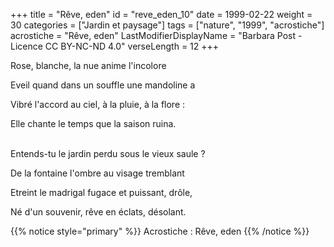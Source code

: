 +++
title = "Rêve, eden"
id = "reve_eden_10"
date = 1999-02-22
weight = 30
categories = ["Jardin et paysage"]
tags = ["nature", "1999", "acrostiche"]
acrostiche = "Rêve, eden"
LastModifierDisplayName = "Barbara Post - Licence CC BY-NC-ND 4.0"
verseLength = 12
+++

Rose, blanche, la nue anime l'incolore

Eveil quand dans un souffle une mandoline a

Vibré l'accord au ciel, à la pluie, à la flore :

Elle chante le temps que la saison ruina.

 \
Entends-tu le jardin perdu sous le vieux saule ?

De la fontaine l'ombre au visage tremblant

Etreint le madrigal fugace et puissant, drôle,

Né d'un souvenir, rêve en éclats, désolant.

{{% notice style="primary" %}}
Acrostiche : Rêve, eden
{{% /notice %}}
